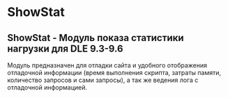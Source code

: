 ShowStat
========

ShowStat - Модуль показа статистики нагрузки для DLE 9.3-9.6
---------------------------------------------------- 
Модуль предназначен для отладки сайта и удобного отображения отладочной информации (время выполнения скрипта, затраты памяти, количество запросов и сами запросы), а так же ведения лога с отладочной информацией.
